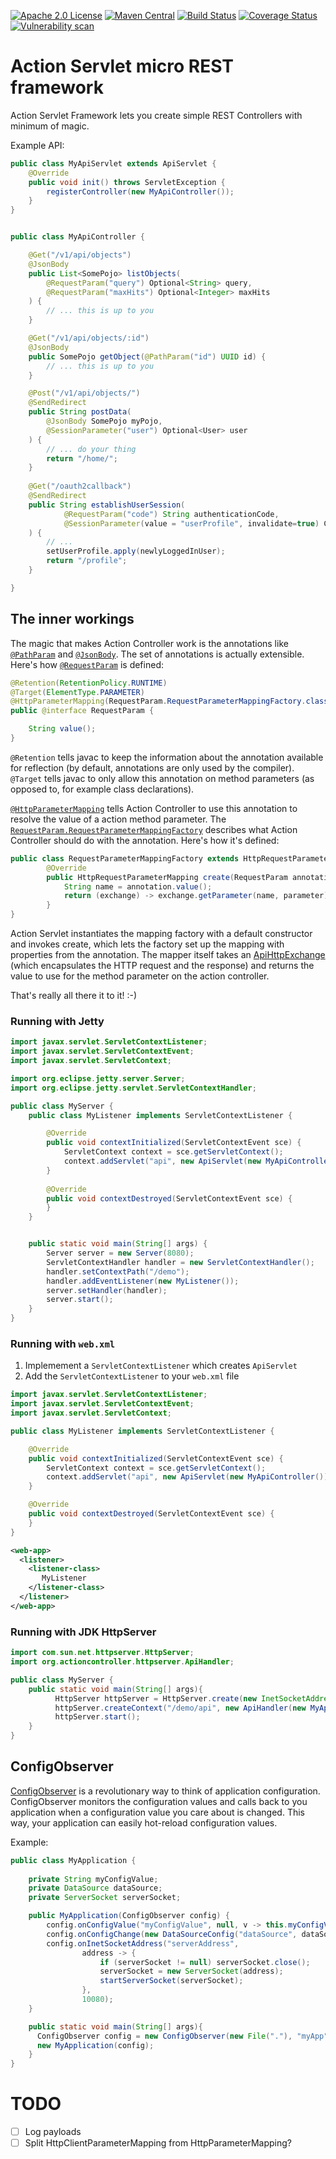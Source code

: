 [![Apache 2.0 License](https://img.shields.io/badge/License-Apache%202.0-blue.svg)](https://opensource.org/licenses/Apache-2.0)
[![Maven Central](https://maven-badges.herokuapp.com/maven-central/io.github.jhannes/action-controller/badge.svg)](https://maven-badges.herokuapp.com/maven-central/io.github.jhannes/action-controller)
[![Build Status](https://travis-ci.org/jhannes/action-controller.png)](https://travis-ci.org/jhannes/action-controller)
[![Coverage Status](https://coveralls.io/repos/github/jhannes/action-controller/badge.svg?branch=master)](https://coveralls.io/github/jhannes/action-controller?branch=master)
[![Vulnerability scan](https://snyk.io/test/github/jhannes/action-controller/badge.svg?targetFile=pom.xml)](https://snyk.io/test/github/jhannes/action-controller?targetFile=pom.xml)

Action Servlet micro REST framework
===================================

Action Servlet Framework lets you create simple REST Controllers with minimum of magic.

Example API:

```java
public class MyApiServlet extends ApiServlet {
    @Override
    public void init() throws ServletException {
        registerController(new MyApiController());
    }
}


public class MyApiController {

    @Get("/v1/api/objects")
    @JsonBody
    public List<SomePojo> listObjects(
        @RequestParam("query") Optional<String> query,
        @RequestParam("maxHits") Optional<Integer> maxHits
    ) {
        // ... this is up to you
    }

    @Get("/v1/api/objects/:id")
    @JsonBody
    public SomePojo getObject(@PathParam("id") UUID id) {
        // ... this is up to you
    }

    @Post("/v1/api/objects/")
    @SendRedirect
    public String postData(
        @JsonBody SomePojo myPojo,
        @SessionParameter("user") Optional<User> user
    ) {
        // ... do your thing
        return "/home/";
    }
    
    @Get("/oauth2callback")
    @SendRedirect
    public String establishUserSession(
            @RequestParam("code") String authenticationCode,
            @SessionParameter(value = "userProfile", invalidate=true) Consumer<UserProfile> setUserProfile
    ) {
        // ...
        setUserProfile.apply(newlyLoggedInUser);
        return "/profile";
    }

}
```

The inner workings
------------------

The magic that makes Action Controller work is the annotations like 
[`@PathParam`](https://jhannes.github.io/action-controller/apidocs/org/actioncontroller/PathParam.html) and
[`@JsonBody`](https://jhannes.github.io/action-controller/apidocs/org/actioncontroller/json/JsonBody.html). 
The set of annotations is actually extensible. Here's how
[`@RequestParam`](https://jhannes.github.io/action-controller/apidocs/org/actioncontroller/RequestParam.html) is defined:

```java
@Retention(RetentionPolicy.RUNTIME)
@Target(ElementType.PARAMETER)
@HttpParameterMapping(RequestParam.RequestParameterMappingFactory.class)
public @interface RequestParam {

    String value();
}
```

`@Retention` tells javac to keep the information about the annotation available for reflection 
(by default, annotations are only used by the compiler). `@Target` tells javac to only allow
this annotation on method parameters (as opposed to, for example class declarations).

[`@HttpParameterMapping`](https://jhannes.github.io/action-controller/apidocs/org/actioncontroller/meta/HttpParameterMapping.html) tells
Action Controller to use this annotation to resolve the value of a action method parameter. The
[`RequestParam.RequestParameterMappingFactory`](https://jhannes.github.io/action-controller/apidocs/org/actioncontroller/RequestParam.MapperFactory.html)
describes what Action Controller should do with the annotation. Here's how it's defined:

```java
public class RequestParameterMappingFactory extends HttpRequestParameterMappingFactory<RequestParam> {
        @Override
        public HttpRequestParameterMapping create(RequestParam annotation, Parameter parameter) {
            String name = annotation.value();
            return (exchange) -> exchange.getParameter(name, parameter);
        }
}
```

Action Servlet instantiates the mapping factory with a default constructor and invokes create, which lets
the factory set up the mapping with properties from the annotation. The mapper itself takes an
[ApiHttpExchange](https://jhannes.github.io/action-controller/apidocs/org/actioncontroller/meta/ApiHttpExchange.html)
(which encapsulates the HTTP request and the response) and returns the value to use for the method parameter
on the action controller.

That's really all there it to it! :-)


### Running with Jetty

```java
import javax.servlet.ServletContextListener;
import javax.servlet.ServletContextEvent;
import javax.servlet.ServletContext;

import org.eclipse.jetty.server.Server;
import org.eclipse.jetty.servlet.ServletContextHandler;

public class MyServer {
    public class MyListener implements ServletContextListener {

        @Override
        public void contextInitialized(ServletContextEvent sce) {
            ServletContext context = sce.getServletContext();
            context.addServlet("api", new ApiServlet(new MyApiController())).addMapping("/api/*");
        }
    
        @Override
        public void contextDestroyed(ServletContextEvent sce) {    
        }
    }


    public static void main(String[] args) {
        Server server = new Server(8080);
        ServletContextHandler handler = new ServletContextHandler();
        handler.setContextPath("/demo");
        handler.addEventListener(new MyListener());
        server.setHandler(handler);
        server.start();
    }
}
```


### Running with `web.xml`

1. Implemement a `ServletContextListener` which creates `ApiServlet`
2. Add the `ServletContextListener` to your `web.xml` file

```java
import javax.servlet.ServletContextListener;
import javax.servlet.ServletContextEvent;
import javax.servlet.ServletContext;

public class MyListener implements ServletContextListener {

    @Override
    public void contextInitialized(ServletContextEvent sce) {
        ServletContext context = sce.getServletContext();
        context.addServlet("api", new ApiServlet(new MyApiController())).addMapping("/api/*");
    }

    @Override
    public void contextDestroyed(ServletContextEvent sce) {    
    }
}
```

```xml
<web-app>
  <listener>
    <listener-class>
       MyListener
    </listener-class>
  </listener>
</web-app>
```


### Running with JDK HttpServer

```java
import com.sun.net.httpserver.HttpServer;
import org.actioncontroller.httpserver.ApiHandler;

public class MyServer {
    public static void main(String[] args){
          HttpServer httpServer = HttpServer.create(new InetSocketAddress("localhost", 8080), 0);
          httpServer.createContext("/demo/api", new ApiHandler(new MyApiController()));
          httpServer.start();
    }
}
```

## ConfigObserver

[ConfigObserver](https://jhannes.github.io/action-controller/apidocs/org/actioncontroller/config/ConfigObserver.html) is a revolutionary way to think of
application configuration. ConfigObserver monitors the configuration values and calls back to you application when
a configuration value you care about is changed. This way, your application can easily hot-reload configuration values.

Example:

```java
public class MyApplication {
    
    private String myConfigValue;
    private DataSource dataSource;
    private ServerSocket serverSocket;

    public MyApplication(ConfigObserver config) {
        config.onConfigValue("myConfigValue", null, v -> this.myConfigValue = v);
        config.onConfigChange(new DataSourceConfig("dataSource", dataSource -> this.dataSouce = dataSource));
        config.onInetSocketAddress("serverAddress",
                address -> {
                    if (serverSocket != null) serverSocket.close();
                    serverSocket = new ServerSocket(address);
                    startServerSocket(serverSocket);
                },
                10080);
    }

    public static void main(String[] args){
      ConfigObserver config = new ConfigObserver(new File("."), "myApp");
      new MyApplication(config);
    }
}
```


TODO
====

* [ ] Log payloads
* [ ] Split HttpClientParameterMapping from HttpParameterMapping?
